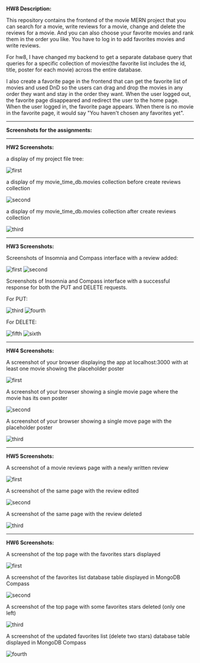  **HW8 Description:**

This repository contains the frontend of the movie MERN project that you can search for a movie, write reviews for a movie, change and delete the reviews for a movie. And you can also choose your favorite movies and rank them in the order you like. You have to log in to add favorites movies and write reviews.

For hw8, I have changed my backend to get a separate database query that queries for a specific collection of movies(the favorite list includes the id, title, poster for each movie) across the entire database. 

I also create a favorite page in the frontend that can get the favorite list of movies and used DnD so the users can drag and drop the movies in any order they want and stay in the order they want.
When the user logged out, the favorite page disappeared and redirect the user to the home page. When the user logged in, the favorite page appears. When there is no movie in the favorite page, it would say "You haven't chosen any favorites yet".

<hr>

**Screenshots for the assignments:**
 <hr>

 **HW2 Screenshots:**

a display of my project file tree:

![first](./screenshots/hw2-1.png)

a display of my movie_time_db.movies collection before create reviews collection

![second](./screenshots/hw2-2.png)

a display of my movie_time_db.movies collection after create reviews collection

![third](./screenshots/hw2-3.png)

 <hr>

**HW3 Screenshots:**
<br>

Screenshots of Insomnia and Compass interface with a review added:

![first](./screenshots/hw3-1.png)
![second](./screenshots/hw3-2.png)

Screenshots of Insomnia and Compass interface with a successful response for both the PUT and DELETE requests.

For PUT:

![third](./screenshots/hw3-3.png)
![fourth](./screenshots/hw3-4.png)

For DELETE:

![fifth](./screenshots/hw3-5.png)
![sixth](./screenshots/hw3-6.png)
<hr>

**HW4 Screenshots:**
<br>

A screenshot of your browser displaying the app at localhost:3000 with at least one movie showing the placeholder poster


![first](./screenshots/hw4-1.png)

A screenshot of your browser showing a single movie page where the movie has its own poster

![second](./screenshots/hw4-2.png)

A screenshot of your browser showing a single move page with the placeholder poster


![third](./screenshots/hw4-3.png)

<hr>

**HW5 Screenshots:**
<br>

A screenshot of a movie reviews page with a newly written review

![first](./screenshots/hw5-1.png)

A screenshot of the same page with the review edited

![second](./screenshots/hw5-2.png)

A screenshot of the same page with the review deleted

![third](./screenshots/hw5-3.png)
 <hr>

**HW6 Screenshots:**
<br>

A screenshot of the top page with the favorites stars displayed

![first](./screenshots/hw6-1.png)

A screenshot of the favorites list database table displayed in MongoDB Compass

![second](./screenshots/hw6-2.png)

A screenshot of the top page with some favorites stars deleted (only one left)

![third](./screenshots/hw6-3.png)

A screenshot of the updated favorites list (delete two stars) database table displayed in MongoDB Compass

![fourth](./screenshots/hw6-4.png)
